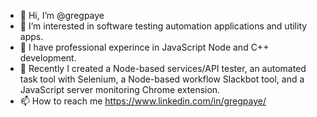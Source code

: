 - 👋 Hi, I’m @gregpaye
- 👀 I’m interested in software testing automation applications and utility apps.
- 🌱 I have professional experince in JavaScript Node and C++ development.
- 💞️ Recently I created a Node-based services/API tester, an automated task tool with Selenium, a Node-based workflow Slackbot tool, and a JavaScript server monitoring Chrome extension.
- 📫 How to reach me https://www.linkedin.com/in/gregpaye/

<!---
gregpaye/gregpaye is a ✨ special ✨ repository because its `README.md` (this file) appears on your GitHub profile.
You can click the Preview link to take a look at your changes.
--->
